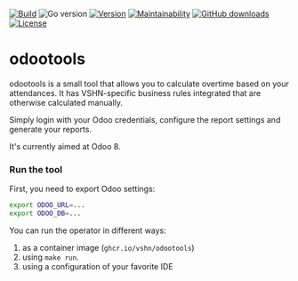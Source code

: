 [![Build](https://img.shields.io/github/workflow/status/vshn/odootools/Test)][build]
![Go version](https://img.shields.io/github/go-mod/go-version/vshn/odootools)
[![Version](https://img.shields.io/github/v/release/vshn/odootools)][releases]
[![Maintainability](https://img.shields.io/codeclimate/maintainability/vshn/odootools)][codeclimate]
[![GitHub downloads](https://img.shields.io/github/downloads/vshn/odootools/total)][releases]
[![License](https://img.shields.io/github/license/vshn/odootools)][license]

# odootools

odootools is a small tool that allows you to calculate overtime based on your attendances.
It has VSHN-specific business rules integrated that are otherwise calculated manually.

Simply login with your Odoo credentials, configure the report settings and generate your reports.

It's currently aimed at Odoo 8.

### Run the tool

First, you need to export Odoo settings:
```bash
export ODOO_URL=...
export ODOO_DB=...
```

You can run the operator in different ways:

1. as a container image (`ghcr.io/vshn/odootools`)
2. using `make run`.
3. using a configuration of your favorite IDE

[build]: https://github.com/vshn/odootools/actions?query=workflow%3ATest
[releases]: https://github.com/vshn/odootools/releases
[license]: https://github.com/vshn/odootools/blob/master/LICENSE
[codeclimate]: https://codeclimate.com/github/vshn/odootools
